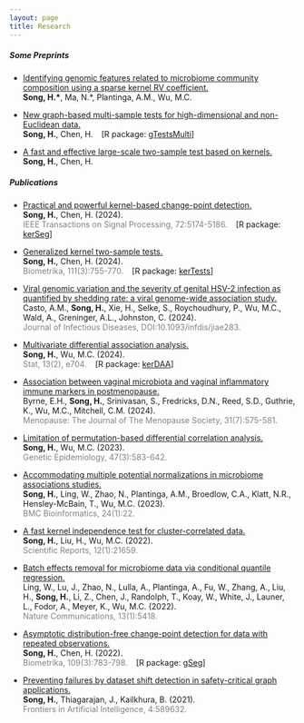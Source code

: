 ```yaml
---
layout: page
title: Research
---
```


##### Some Preprints

* [Identifying genomic features related to microbiome community composition using a sparse kernel RV coefficient.]() \
  **Song, H.\***, Ma, N.\*, Plantinga, A.M., Wu, M.C.
  
* [New graph-based multi-sample tests for high-dimensional and non-Euclidean data.](https://arxiv.org/pdf/2205.13787.pdf) \
  **Song, H.**, Chen, H. &ensp; [R package: [gTestsMulti](https://cran.r-project.org/web/packages/gTestsMulti/index.html)]
  
* [A fast and effective large-scale two-sample test based on kernels.](https://arxiv.org/pdf/2110.03118.pdf) \
  **Song, H.**, Chen, H.

  
##### Publications

* [Practical and powerful kernel-based change-point detection.](https://ieeexplore.ieee.org/document/10715714)  \
  **Song, H.**, Chen, H. (2024). \
  <span style="color:grey"> IEEE Transactions on Signal Processing, 72:5174-5186. </span> &ensp; [R package: [kerSeg](https://cran.r-project.org/web/packages/kerSeg/index.html)]

* [Generalized kernel two-sample tests.](https://academic.oup.com/biomet/article/111/3/755/7420214) \
  **Song, H.**, Chen, H. (2024).    \
  <span style="color:grey"> Biometrika, 111(3):755-770. </span> &ensp; [R package: [kerTests](https://cran.r-project.org/web/packages/kerTests/index.html)]

* [Viral genomic variation and the severity of genital HSV-2 infection as quantified by shedding rate: a viral genome-wide association study.](https://academic.oup.com/jid/advance-article/doi/10.1093/infdis/jiae283/7683852) \
  Casto, A.M., **Song, H.**, Xie, H., Selke, S., Roychoudhury, P., Wu, M.C., Wald, A., Greninger, A.L., Johnston, C. (2024). \
  <span style="color:grey"> Journal of Infectious Diseases, DOI:10.1093/infdis/jiae283. </span>
  
* [Multivariate differential association analysis.](https://onlinelibrary.wiley.com/doi/10.1002/sta4.704) \
  **Song, H.**, Wu, M.C. (2024). \
  <span style="color:grey"> Stat, 13(2), e704. </span> &ensp; [R package: [kerDAA](https://cran.r-project.org/web/packages/kerDAA/index.html)]
  
* [Association between vaginal microbiota and vaginal inflammatory immune markers in postmenopause.](https://journals.lww.com/menopausejournal/fulltext/2024/07000/association_between_vaginal_microbiota_and_vaginal.3.aspx) \
  Byrne, E.H., **Song, H.**, Srinivasan, S., Fredricks, D.N., Reed, S.D., Guthrie, K., Wu, M.C., Mitchell, C.M. (2024). \
  <span style="color:grey"> Menopause: The Journal of The Menopause Society, 31(7):575-581. </span>
  
* [Limitation of permutation-based differential correlation analysis.](https://onlinelibrary.wiley.com/doi/10.1002/gepi.22540) \
  **Song, H.**, Wu, M.C. (2023).  \
  <span style="color:grey"> Genetic Epidemiology, 47(3):583-642. </span>
  
* [Accommodating multiple potential normalizations in microbiome associations studies.](https://bmcbioinformatics.biomedcentral.com/articles/10.1186/s12859-023-05147-w)   \
  **Song, H.**, Ling, W., Zhao, N., Plantinga, A.M., Broedlow, C.A., Klatt, N.R., Hensley-McBain, T., Wu, M.C. (2023). \
  <span style="color:grey"> BMC Bioinformatics, 24(1):22. </span>
  
* [A fast kernel independence test for cluster-correlated data.](https://www.nature.com/articles/s41598-022-26278-9) \
  **Song, H.**, Liu, H., Wu, M.C. (2022).  
  <span style="color:grey"> Scientific Reports, 12(1):21659. </span>
  
* [Batch effects removal for microbiome data via conditional quantile regression.](https://www.nature.com/articles/s41467-022-33071-9)  \
  Ling, W., Lu, J., Zhao, N., Lulla, A., Plantinga, A., Fu, W., Zhang, A., Liu, H., **Song, H.**, Li, Z., Chen, J., Randolph, T., Koay, W., White, J., Launer, L., Fodor, A., Meyer, K., Wu, M.C. (2022). \
  <span style="color:grey"> Nature Communications, 13(1):5418. </span>
  
* [Asymptotic distribution-free change-point detection for data with repeated observations.](https://academic.oup.com/biomet/article/109/3/783/6377777?guestAccessKey=5af540ec-9d89-44b5-b04c-86c81bcd86a4)  \
  **Song, H.**, Chen, H. (2022).   
  <span style="color:grey"> Biometrika, 109(3):783-798. </span> &ensp; [R package: [gSeg](https://cran.r-project.org/web/packages/gSeg/index.html)]
  
* [Preventing failures by dataset shift detection in safety-critical graph applications.](https://www.frontiersin.org/articles/10.3389/frai.2021.589632/full)  \
  **Song, H.**, Thiagarajan, J., Kailkhura, B. (2021).  
  <span style="color:grey"> Frontiers in Artificial Intelligence, 4:589632. </span>
